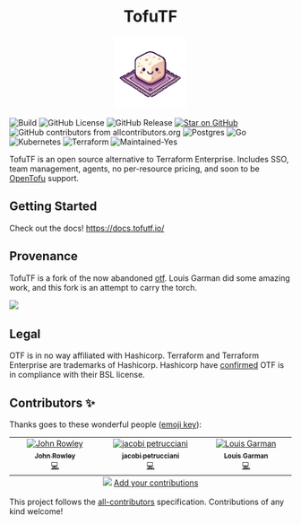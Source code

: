 <h1 align="center"> TofuTF </h1>
<p align="center">
    <img src="readme_logo.png" />
</p>

![Build](https://github.com/tofutf/tofutf/actions/workflows/build.yml/badge.svg)  ![GitHub License](https://img.shields.io/github/license/tofutf/tofutf) ![GitHub Release](https://img.shields.io/github/v/release/tofutf/tofutf) [![Star on GitHub](https://img.shields.io/github/stars/tofutf/tofutf.svg?style=flat)](https://github.com/tofutf/tofutf/stargazers) ![GitHub contributors from allcontributors.org](https://img.shields.io/github/all-contributors/tofutf/tofutf) ![Postgres](https://img.shields.io/badge/postgres-%23316192.svg?style=flat&logo=postgresql&logoColor=white) ![Go](https://img.shields.io/badge/go-%2300ADD8.svg?style=flat&logo=go&logoColor=white) ![Kubernetes](https://img.shields.io/badge/kubernetes-%23326ce5.svg?style=flat&logo=kubernetes&logoColor=white) ![Terraform](https://img.shields.io/badge/terraform-%235835CC.svg?style=flat&logo=terraform&logoColor=white) ![Maintained-Yes](https://img.shields.io/badge/Maintained%3F-yes-green.svg?style=flat) 

TofuTF is an open source alternative to Terraform Enterprise. Includes SSO, team management, agents, no per-resource pricing, and soon to be [OpenTofu](https://opentofu.org/) support.

## Getting Started

Check out the docs! https://docs.tofutf.io/

## Provenance

TofuTF is a fork of the now abandoned [otf](https://github.com/leg100/otf). Louis Garman did some amazing work, and this fork is an attempt to carry the torch.

<img src="readme_otf_logo.png" width="128px"/>

## Legal

OTF is in no way affiliated with Hashicorp. Terraform and Terraform Enterprise are trademarks of Hashicorp. Hashicorp have [confirmed](https://www.reddit.com/r/Terraform/comments/15p2p32/impact_of_new_licensing_on_open_source/) OTF is in compliance with their BSL license.

## Contributors ✨

Thanks goes to these wonderful people ([emoji key](https://allcontributors.org/docs/en/emoji-key)):

<!-- ALL-CONTRIBUTORS-LIST:START - Do not remove or modify this section -->
<!-- prettier-ignore-start -->
<!-- markdownlint-disable -->
<table>
  <tbody>
    <tr>
      <td align="center" valign="top" width="14.28%"><a href="http://blog.johnrowley.co"><img src="https://avatars.githubusercontent.com/u/3454480?v=4?s=32" width="32px;" alt="John Rowley"/><br /><sub><b>John Rowley</b></sub></a><br /><a href="https://github.com/tofutf/tofutf/commits?author=robbert229" title="Code">💻</a></td>
      <td align="center" valign="top" width="14.28%"><a href="https://github.com/jpetrucciani"><img src="https://avatars.githubusercontent.com/u/8117202?v=4?s=32" width="32px;" alt="jacobi petrucciani"/><br /><sub><b>jacobi petrucciani</b></sub></a><br /><a href="https://github.com/tofutf/tofutf/commits?author=jpetrucciani" title="Code">💻</a></td>
      <td align="center" valign="top" width="14.28%"><a href="https://github.com/leg100"><img src="https://avatars.githubusercontent.com/u/75728?v=4?s=32" width="32px;" alt="Louis Garman"/><br /><sub><b>Louis Garman</b></sub></a><br /><a href="https://github.com/tofutf/tofutf/commits?author=leg100" title="Code">💻</a></td>
    </tr>
  </tbody>
  <tfoot>
    <tr>
      <td align="center" size="13px" colspan="7">
        <img src="https://raw.githubusercontent.com/all-contributors/all-contributors-cli/1b8533af435da9854653492b1327a23a4dbd0a10/assets/logo-small.svg">
          <a href="https://all-contributors.js.org/docs/en/bot/usage">Add your contributions</a>
        </img>
      </td>
    </tr>
  </tfoot>
</table>

<!-- markdownlint-restore -->
<!-- prettier-ignore-end -->

<!-- ALL-CONTRIBUTORS-LIST:END -->

This project follows the [all-contributors](https://github.com/all-contributors/all-contributors) specification. Contributions of any kind welcome!
